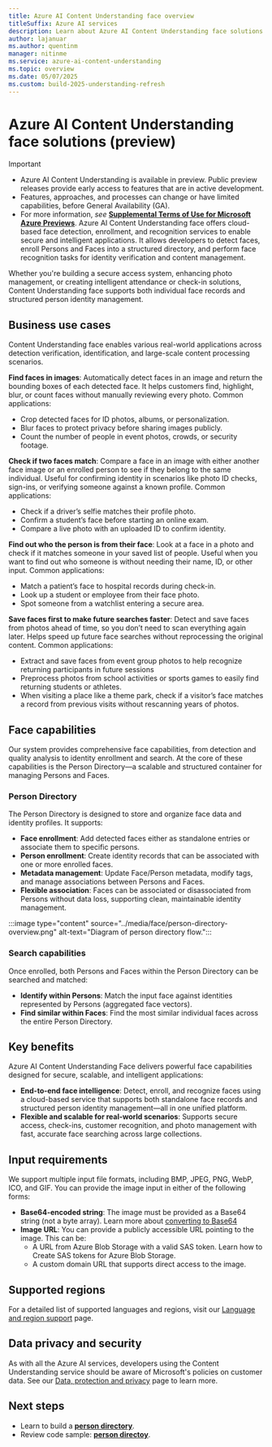 ```yaml
---
title: Azure AI Content Understanding face overview
titleSuffix: Azure AI services
description: Learn about Azure AI Content Understanding face solutions.
author: lajanuar
ms.author: quentinm
manager: nitinme
ms.service: azure-ai-content-understanding
ms.topic: overview
ms.date: 05/07/2025
ms.custom: build-2025-understanding-refresh
---
```


# Azure AI Content Understanding face solutions (preview)

> [!IMPORTANT]
>
> * Azure AI Content Understanding is available in preview. Public preview releases provide early access to features that are in active development.
> * Features, approaches, and processes can change or have limited capabilities, before General Availability (GA).
> * For more information, *see* [**Supplemental Terms of Use for Microsoft Azure Previews**](https://azure.microsoft.com/support/legal/preview-supplemental-terms).
Azure AI Content Understanding face offers cloud-based face detection, enrollment, and recognition services to enable secure and intelligent applications. It allows developers to detect faces, enroll Persons and Faces into a structured directory, and perform face recognition tasks for identity verification and content management.

Whether you're building a secure access system, enhancing photo management, or creating intelligent attendance or check-in solutions, Content Understanding face supports both individual face records and structured person identity management.

## Business use cases

Content Understanding face enables various real-world applications across detection verification, identification, and large-scale content processing scenarios.

**Find faces in images**: Automatically detect faces in an image and return the bounding boxes of each detected face. It helps customers find, highlight, blur, or count faces without manually reviewing every photo. Common applications:
* Crop detected faces for ID photos, albums, or personalization.
* Blur faces to protect privacy before sharing images publicly.
* Count the number of people in event photos, crowds, or security footage.

**Check if two faces match**: Compare a face in an image with either another face image or an enrolled person to see if they belong to the same individual. Useful for confirming identity in scenarios like photo ID checks, sign-ins, or verifying someone against a known profile. Common applications:
* Check if a driver’s selfie matches their profile photo.
* Confirm a student’s face before starting an online exam.
* Compare a live photo with an uploaded ID to confirm identity.

**Find out who the person is from their face**: Look at a face in a photo and check if it matches someone in your saved list of people. Useful when you want to find out who someone is without needing their name, ID, or other input. Common applications:
* Match a patient’s face to hospital records during check-in.
* Look up a student or employee from their face photo.
* Spot someone from a watchlist entering a secure area.

**Save faces first to make future searches faster**: Detect and save faces from photos ahead of time, so you don’t need to scan everything again later. Helps speed up future face searches without reprocessing the original content. Common applications:
* Extract and save faces from event group photos to help recognize returning participants in future sessions
* Preprocess photos from school activities or sports games to easily find returning students or athletes.
* When visiting a place like a theme park, check if a visitor’s face matches a record from previous visits without rescanning years of photos.

## Face capabilities

Our system provides comprehensive face capabilities, from detection and quality analysis to identity enrollment and search. At the core of these capabilities is the Person Directory—a scalable and structured container for managing Persons and Faces.

### Person Directory

The Person Directory is designed to store and organize face data and identity profiles. It supports:
* **Face enrollment**: Add detected faces either as standalone entries or associate them to specific persons.
* **Person enrollment**: Create identity records that can be associated with one or more enrolled faces.
* **Metadata management**: Update Face/Person metadata, modify tags, and manage associations between Persons and Faces.
* **Flexible association**: Faces can be associated or disassociated from Persons without data loss, supporting clean, maintainable identity management.

:::image type="content" source="../media/face/person-directory-overview.png" alt-text="Diagram of person directory flow.":::

### Search capabilities

Once enrolled, both Persons and Faces within the Person Directory can be searched and matched:
* **Identify within Persons**: Match the input face against identities represented by Persons (aggregated face vectors).
* **Find similar within Faces**: Find the most similar individual faces across the entire Person Directory.

## Key benefits

Azure AI Content Understanding Face delivers powerful face capabilities designed for secure, scalable, and intelligent applications:
* **End-to-end face intelligence**: Detect, enroll, and recognize faces using a cloud-based service that supports both standalone face records and structured person identity management—all in one unified platform.
* **Flexible and scalable for real-world scenarios**: Supports secure access, check-ins, customer recognition, and photo management with fast, accurate face searching across large collections.

## Input requirements

We support multiple input file formats, including BMP, JPEG, PNG, WebP, ICO, and GIF. You can provide the image input in either of the following forms:
* **Base64-encoded string**: The image must be provided as a Base64 string (not a byte array). Learn more about [converting to Base64](https://learn.microsoft.com/en-us/dotnet/api/system.convert.tobase64string?view=net-9.0)
* **Image URL**: You can provide a publicly accessible URL pointing to the image. This can be:
    * A URL from Azure Blob Storage with a valid SAS token. Learn how to Create SAS tokens for Azure Blob Storage.
    * A custom domain URL that supports direct access to the image.

## Supported regions

For a detailed list of supported languages and regions, visit our [Language and region support](../language-region-support.md) page.

## Data privacy and security

As with all the Azure AI services, developers using the Content Understanding service should be aware of Microsoft's policies on customer data. See our [Data, protection and privacy](https://www.microsoft.com/trust-center/privacy) page to learn more.

## Next steps

* Learn to build a [**person directory**](../quickstart/use-ai-foundry.md).
* Review code sample: [**person directoy**](https://github.com/Azure-Samples/azure-ai-content-understanding-python/blob/zhizho/face/notebooks/build_person_directory.ipynb).
